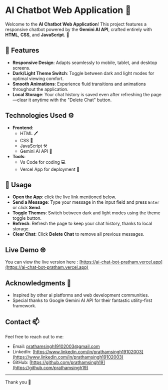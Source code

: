 # AI Chatbot Web Application 🤖

Welcome to the **AI Chatbot Web Application**! This project features a responsive chatbot powered by the **Gemini AI API**, crafted entirely with **HTML**, **CSS**, and **JavaScript**. 🌟



## 🚀 Features

- **Responsive Design**: Adapts seamlessly to mobile, tablet, and desktop screens.
- **Dark/Light Theme Switch**: Toggle between dark and light modes for optimal viewing comfort.
- **Smooth Animations**: Experience fluid transitions and animations throughout the application.
- **Local Storage**: Your chat history is saved even after refreshing the page—clear it anytime with the "Delete Chat" button.

## Technologies Used ⚙️

- **Frontend**: 
  - HTML 🖊
  - CSS 🎨
  - JavaScript ⚒
  - Gemini AI API 💎
- **Tools**:
  - Vs Code for coding 💻
  - Vercel App for deployment 🚀

## 📝 Usage

- **Open the App**: click the live link mentioned below.
- **Send a Message**: Type your message in the input field and press `Enter` or click **Send**.
- **Toggle Themes**: Switch between dark and light modes using the theme toggle button.
- **Refresh**: Refresh the page to keep your chat history, thanks to local storage.
- **Clear Chat**: Click **Delete Chat** to remove all previous messages.


## Live Demo 🌐


You can view the live version here : [https://ai-chat-bot-pratham.vercel.app](https://ai-chat-bot-pratham.vercel.app)


## Acknowledgments 🙏

- Inspired by other ai platforms and web development communities.
- Special thanks to Google Gemini AI API for their fantastic utility-first framework.

## Contact 📫

Feel free to reach out to me:

- Email: prathamsingh19102003@gmail.com
- LinkedIn: [https://www.linkedin.com/in/prathamsingh19102003](https://www.linkedin.com/in/prathamsingh19102003)
- GitHub: [https://github.com/prathamsingh19](https://github.com/prathamsingh19)

---

Thank you 👋
















